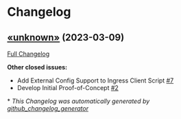 # Changelog

## [«unknown»](https://github.com/NASA-PDS/data-delivery-manager/tree/«unknown») (2023-03-09)

[Full Changelog](https://github.com/NASA-PDS/data-delivery-manager/compare/ed1ba8db788146a62149df3915d6ccc0c4bcf6c6...«unknown»)

**Other closed issues:**

- Add External Config Support to Ingress Client Script [\#7](https://github.com/NASA-PDS/data-delivery-manager/issues/7)
- Develop Initial Proof-of-Concept [\#2](https://github.com/NASA-PDS/data-delivery-manager/issues/2)



\* *This Changelog was automatically generated by [github_changelog_generator](https://github.com/github-changelog-generator/github-changelog-generator)*
